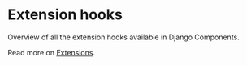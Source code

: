 # Extension hooks

Overview of all the extension hooks available in Django Components.

Read more on [Extensions](../../concepts/advanced/extensions).
